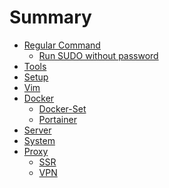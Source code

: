 # Summary

* [Regular Command](./Common/README.md)
    * [Run SUDO without password](./Common/Sudo.md)
* [Tools](./Tools/README.md)
* [Setup](./Setup/README.md)
* [Vim](./Vim/README.md)
* [Docker]()
    * [Docker-Set](./Docker/docker.md)
    * [Portainer](./Docker/portainer.md)
* [Server](./Server/README.md)
* [System](./System/README.md)
* [Proxy]()
    * [SSR](./Proxy/SSR.md)
    * [VPN](./Proxy/VPN.md)

